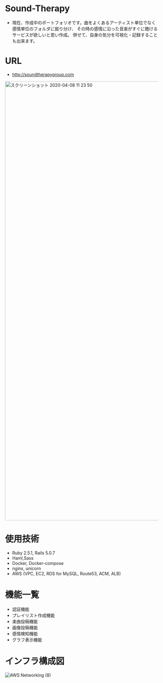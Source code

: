 # Sound-Therapy
- 現在、作成中のポートフォリオです。曲をよくあるアーティスト単位でなく感情単位のフォルダに振り分け、
その時の感情に沿った音楽がすぐに聴けるサービスが欲しいと思い作成。
併せて、自身の気分を可視化・記録することも出来ます。
# URL
- http://soundtherapygroup.com
<img width="1440" alt="スクリーンショット 2020-04-08 11 23 50" src="https://user-images.githubusercontent.com/59190800/78737898-97a7e800-798b-11ea-9fdc-646daee546bd.png">

# 使用技術
- Ruby 2.5.1, Rails 5.0.7
- Haml,Sass
- Docker, Docker-compose
- nginx, unicorn
- AWS (VPC, EC2, RDS for MySQL, Route53, ACM, ALB)

# 機能一覧
- 認証機能
- プレイリスト作成機能
- 楽曲投稿機能
- 画像投稿機能
- 感情検知機能
- グラフ表示機能

# インフラ構成図
![AWS Networking (8)](https://user-images.githubusercontent.com/59190800/78745683-d34cad00-799f-11ea-9910-3cb3165a373a.png)
